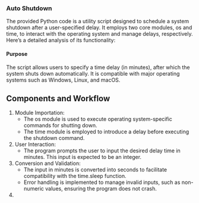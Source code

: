 ### Auto Shutdown
The provided Python code is a utility script designed to schedule a system shutdown after a user-specified delay. It employs two core modules, os and time, to interact with the operating system and manage delays, respectively. Here’s a detailed analysis of its functionality:
#### Purpose
The script allows users to specify a time delay (in minutes), after which the system shuts down automatically. It is compatible with major operating systems such as Windows, Linux, and macOS.

## Components and Workflow
1. Module Importation:
   - The os module is used to execute operating system-specific commands for shutting down.
   - The time module is employed to introduce a delay before executing the shutdown command.
2. User Interaction:
   - The program prompts the user to input the desired delay time in minutes. This input is expected to be an integer.
3. Conversion and Validation:
   - The input in minutes is converted into seconds to facilitate compatibility with the time.sleep function.
   - Error handling is implemented to manage invalid inputs, such as non-numeric values, ensuring the program does not crash.
4. 
